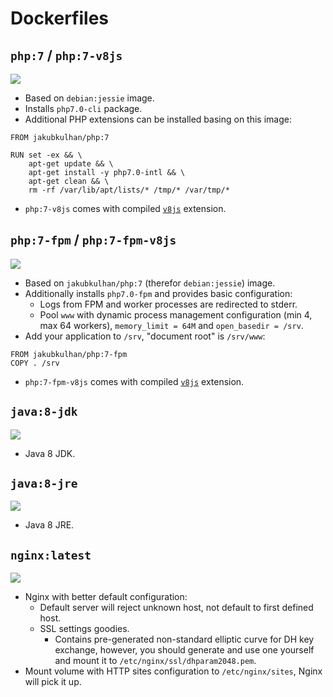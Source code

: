 # Dockerfiles

## `php:7` / `php:7-v8js`

[![](https://badge.imagelayers.io/jakubkulhan/php:7.svg)](https://imagelayers.io/?images=jakubkulhan/php:7 'Get your own badge on imagelayers.io')

- Based on `debian:jessie` image.
- Installs `php7.0-cli` package.
- Additional PHP extensions can be installed basing on this image:

```
FROM jakubkulhan/php:7

RUN set -ex && \
	apt-get update && \
	apt-get install -y php7.0-intl && \
	apt-get clean && \
	rm -rf /var/lib/apt/lists/* /tmp/* /var/tmp/*
```

- `php:7-v8js` comes with compiled [`v8js`](https://github.com/phpv8/v8js) extension.

## `php:7-fpm` / `php:7-fpm-v8js`

[![](https://badge.imagelayers.io/jakubkulhan/php:7-fpm.svg)](https://imagelayers.io/?images=jakubkulhan/php:7-fpm 'Get your own badge on imagelayers.io')

- Based on `jakubkulhan/php:7` (therefor `debian:jessie`) image.
- Additionally installs `php7.0-fpm` and provides basic configuration:
  - Logs from FPM and worker processes are redirected to stderr.
  - Pool `www` with dynamic process management configuration (min 4, max 64 workers), `memory_limit = 64M` and `open_basedir = /srv`.
- Add your application to `/srv`, "document root" is `/srv/www`:

```
FROM jakubkulhan/php:7-fpm
COPY . /srv
```

- `php:7-fpm-v8js` comes with compiled [`v8js`](https://github.com/phpv8/v8js) extension.

## `java:8-jdk`

[![](https://badge.imagelayers.io/jakubkulhan/java:8-jdk.svg)](https://imagelayers.io/?images=jakubkulhan/java:8-jdk 'Get your own badge on imagelayers.io')

- Java 8 JDK.

## `java:8-jre`

[![](https://badge.imagelayers.io/jakubkulhan/java:8-jre.svg)](https://imagelayers.io/?images=jakubkulhan/java:8-jre 'Get your own badge on imagelayers.io')

- Java 8 JRE.

## `nginx:latest`

[![](https://badge.imagelayers.io/jakubkulhan/nginx:latest.svg)](https://imagelayers.io/?images=jakubkulhan/nginx:latest 'Get your own badge on imagelayers.io')

- Nginx with better default configuration:
  - Default server will reject unknown host, not default to first defined host.
  - SSL settings goodies.
    - Contains pre-generated non-standard elliptic curve for DH key exchange, however, you should generate and use one yourself and mount it to `/etc/nginx/ssl/dhparam2048.pem`.
- Mount volume with HTTP sites configuration to `/etc/nginx/sites`, Nginx will pick it up.
